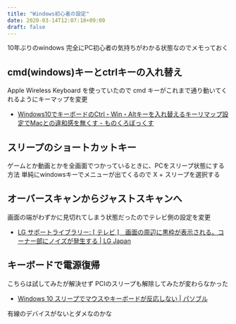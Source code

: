 ```yaml
---
title: "Windows初心者の設定"
date: 2020-03-14T12:07:18+09:00
draft: false
---
```


10年ぶりのwindows
完全にPC初心者の気持ちがわかる状態なのでメモっておく


## cmd(windows)キーとctrlキーの入れ替え

Apple Wireless Keyboard を使っていたので cmd キーがこれまで通り動いてくれるようにキーマップを変更

- [Windows10でキーボードのCtrl・Win・Altキーを入れ替えるキーリマップ設定でMacとの違和感を無くす - ものくろぼっくす](https://mono96.jp/windows/27817/)


## スリープのショートカットキー

ゲームとか動画とかを全画面でつかっているときに、PCをスリープ状態にする方法
単純にwindowsキーでメニューが出てくるので X + スリープを選択する


## オーバースキャンからジャストスキャンへ

画面の端がわずかに見切れてしまう状態だったのでテレビ側の設定を変更

- [LG サポートライブラリー: [ テレビ ]　画面の周辺に黒枠が表示される。コーナー部にノイズが発生する | LG Japan](https://www.lg.com/jp/support/product-help/CT20160005-20151068415534-others)


## キーボードで電源復帰

こちらは試してみたが解決せず
PCIのスリープも解除してみたが変わらなかった

- [Windows 10 スリープでマウスやキーボードが反応しない | パソブル](https://www.pasoble.jp/windows/10/088118.html)

有線のデバイスがないとダメなのかな
